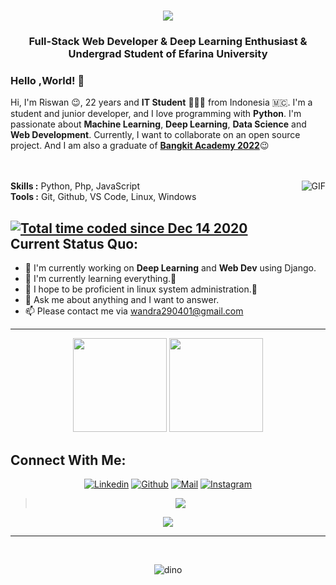 <h1 align="center">
  <a href="https://sunguoqi.com/">
    <img src="https://readme-typing-svg.demolab.com?lines=Fransiskus Riswan;Indra Simbolon!&center=true&size=27">
  </a>
</h1>
<h3 align="center">Full-Stack Web Developer<span color="blue"> & </span>Deep Learning Enthusiast <span color="blue"> & </span> Undergrad Student of Efarina University</h3>

### Hello ,World! 👋

Hi, I'm Riswan 😉, 22 years and **IT Student** 👨🏻‍💻 from Indonesia 🇲🇨. I'm a student and junior developer, and I love programming with **Python**. I'm passionate about **Machine Learning**, **Deep Learning**, **Data Science** and **Web Development**. Currently, I want to collaborate on an open source project. And I am also a graduate of <a href='https://drive.google.com/file/d/1kTuqTDPsrqYYO4eAO--z8RpGMjCoLmLB/view?usp=drive_link'>**Bangkit Academy 2022**</a>😉
</br>
</br>
</br>

<img align="right" alt="GIF" src="https://media.giphy.com/media/iIqmM5tTjmpOB9mpbn/giphy.gif"/>


**Skills :** Python, Php, JavaScript
</br>
**Tools :** Git, Github, VS Code, Linux, Windows

<a href="https://wakatime.com/@04eb5b5a-63a9-400c-8e11-d6fe06d2cf50"><img src="https://wakatime.com/badge/user/04eb5b5a-63a9-400c-8e11-d6fe06d2cf50.svg" alt="Total time coded since Dec 14 2020" /></a>
<br>
**Current Status Quo:**
----

* 🔭 I'm currently working on **Deep Learning** and **Web Dev** using Django.
* 🌱 I'm currently learning everything.🤣
* 🤔 I hope to be proficient in linux system administration.🐧
* 💬 Ask me about anything and I want to answer.
* 📫 Please contact me via wandra290401@gmail.com

----------------
 <p align="center">
  <img height="150" src="https://github-readme-stats-eight-theta.vercel.app/api/top-langs/?username=riswan29&layout=compact&langs_count=8&theme=dracula"/>

  <img height="150" src="https://github-readme-stats-eight-theta.vercel.app/api?username=riswan29&show_icons=true&theme=dracula&include_all_commits=true&count_private=true"/>
  </P>



<h2 align="left">Connect With Me:</h2>

<div align=center>

[![Linkedin](https://img.shields.io/badge/LinkedIn-0077B5?style=for-the-badge&logo=linkedin&logoColor=white)](https://www.linkedin.com/in/wan29/)
[![Github](https://img.shields.io/badge/GitHub-100000?style=for-the-badge&logo=github&logoColor=white)](https://github.com/riswan29)
[![Mail](https://img.shields.io/badge/Gmail-D14836?style=for-the-badge&logo=gmail&logoColor=white)](mailto:wandra290401@gmail.com)
[![Instagram](https://img.shields.io/badge/Instagram-E4405F?style=for-the-badge&logo=instagram&logoColor=white)](https://www.instagram.com/fris.wann/)

</div>

><div align="center"><img src="https://quotes-github-readme.vercel.app/api?type=horizontal&theme=dark"></div>
<div align="center"><img src="https://cdn.jsdelivr.net/gh/sun0225SUN/photos/images/202110311924844.png" /></div>

-----


 <br>






<div align=center>

![dino](https://gitee.com/skykeyjoker/PicCloud/raw/master/img/dino.gif)

</div>
